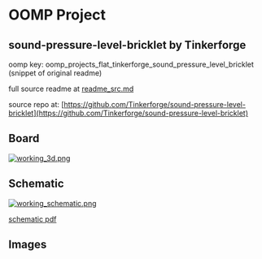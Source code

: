 # OOMP Project  
## sound-pressure-level-bricklet  by Tinkerforge  
  
oomp key: oomp_projects_flat_tinkerforge_sound_pressure_level_bricklet  
(snippet of original readme)  
  
  
  full source readme at [readme_src.md](readme_src.md)  
  
source repo at: [https://github.com/Tinkerforge/sound-pressure-level-bricklet](https://github.com/Tinkerforge/sound-pressure-level-bricklet)  
## Board  
  
[![working_3d.png](working_3d_600.png)](working_3d.png)  
## Schematic  
  
[![working_schematic.png](working_schematic_600.png)](working_schematic.png)  
  
[schematic pdf](working_schematic.pdf)  
## Images  
